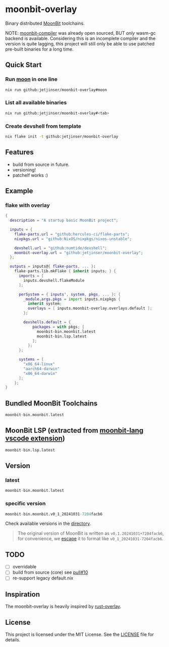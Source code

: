 # moonbit-overlay

Binary distributed [MoonBit](https://www.moonbitlang.com/) toolchains.

NOTE: [moonbit-compiler](https://github.com/moonbitlang/moonbit-compiler) was already open sourced, BUT *only* wasm-gc backend is available. Considering this is an incomplete compiler and the version is quite lagging, this project will still only be able to use patched pre-built binaries for a long time.

## Quick Start

### Run [moon](https://github.com/moonbitlang/moon) in one line

```bash
nix run github:jetjinser/moonbit-overlay#moon
```

### List all available binaries

```bash
nix run github:jetjinser/moonbit-overlay#<tab>
```

### Create devshell from template

```bash
nix flake init -t github:jetjinser/moonbit-overlay
```

## Features

- build from source in future.
- versioning!
- patchelf works :)

## Example

### flake with overlay

```nix
{
  description = "A startup basic MoonBit project";

  inputs = {
    flake-parts.url = "github:hercules-ci/flake-parts";
    nixpkgs.url = "github:NixOS/nixpkgs/nixos-unstable";

    devshell.url = "github:numtide/devshell";
    moonbit-overlay.url = "github:jetjinser/moonbit-overlay";
  };

  outputs = inputs@{ flake-parts, ... }:
    flake-parts.lib.mkFlake { inherit inputs; } {
      imports = [
        inputs.devshell.flakeModule
      ];

      perSystem = { inputs', system, pkgs, ... }: {
        _module.args.pkgs = import inputs.nixpkgs {
          inherit system;
          overlays = [ inputs.moonbit-overlay.overlays.default ];
        };

        devshells.default = {
            packages = with pkgs; [
              moonbit-bin.moonbit.latest
              moonbit-bin.lsp.latest
            ];
          };
      };

      systems = [
        "x86_64-linux"
        "aarch64-darwin"
        "x86_64-darwin"
      ];
    };
}
```

## Bundled MoonBit Toolchains

```nix
moonbit-bin.moonbit.latest
```

## MoonBit LSP (extracted from [moonbit-lang vscode extension](https://marketplace.visualstudio.com/items?itemName=moonbit.moonbit-lang))

```nix
moonbit-bin.lsp.latest
```

## Version

### latest

```nix
moonbit-bin.moonbit.latest
```

### specific version

```nix
moonbit-bin.moonbit.v0_1_20241031-7204facb6
```

Check available versions in the [directory](versions/).

> The original version of MoonBit is written as `v0.1.20241031+7204facb6`,
> for convenience, we [escape](https://github.com/jetjinser/moonbit-overlay/blob/3464a68cf9a16d4d63f76de823ca9687bca2de2d/lib/moonbit-bin.nix#L22-L24)
> it to format like `v0_1_20241031-7204facb6`.

## TODO

- [ ] overridable
- [ ] build from source (core)
  see [pull#10](https://github.com/moonbit-community/moonbit-overlay/pull/10)
- [ ] re-support legacy default.nix

## Inspiration

The moonbit-overlay is heavily inspired by [rust-overlay](https://github.com/oxalica/rust-overlay).

## License

This project is licensed under the MIT License. See the [LICENSE](./LICENSE) file for details.
